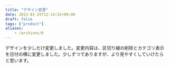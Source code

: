 ```yaml
---
title: "デザイン変更"
date: 2013-01-25T12:14:52+09:00
draft: false
tags: ["product"]
aliases:
    - /archives/6
---
```


デザインを少しだけ変更しました。変更内容は、区切り線の削除とカテゴリ表示を日付の横に変更しました。少しずつでありますが、より見やすくしていけたらと思います。

